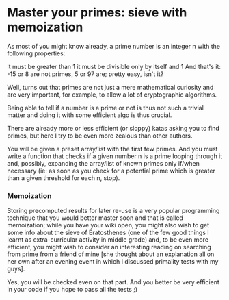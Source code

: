 # Master your primes: sieve with memoization

As most of you might know already, a prime number is an integer n with the following properties:

it must be greater than 1
it must be divisible only by itself and 1
And that's it: -15 or 8 are not primes, 5 or 97 are; pretty easy, isn't it?

Well, turns out that primes are not just a mere mathematical curiosity and are very important, for example, to allow a lot of cryptographic algorithms.

Being able to tell if a number is a prime or not is thus not such a trivial matter and doing it with some efficient algo is thus crucial.

There are already more or less efficient (or sloppy) katas asking you to find primes, but here I try to be even more zealous than other authors.

You will be given a preset array/list with the first few primes. And you must write a function that checks if a given number n is a prime looping through it and, possibly, expanding the array/list of known primes only if/when necessary (ie: as soon as you check for a potential prime which is greater than a given threshold for each n, stop).

### Memoization

Storing precomputed results for later re-use is a very popular programming technique that you would better master soon and that is called memoization; while you have your wiki open, you might also wish to get some info about the sieve of Eratosthenes (one of the few good things I learnt as extra-curricular activity in middle grade) and, to be even more efficient, you might wish to consider an interesting reading on searching from prime from a friend of mine [she thought about an explanation all on her own after an evening event in which I discussed primality tests with my guys].

Yes, you will be checked even on that part. And you better be very efficient in your code if you hope to pass all the tests ;)